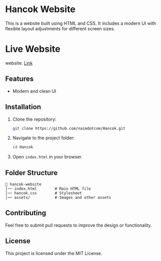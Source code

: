 # Hancok Website

This is a website built using HTML and CSS. It includes a modern UI with flexible layout adjustments for different screen sizes.

# Live Website

website: [Link](https://naimdotcom.github.io/Hancok/)

## Features
- Modern and clean UI

## Installation
1. Clone the repository:
   ```sh
   git clone https://github.com/naimdotcom/Hancok.git
   ```
2. Navigate to the project folder:
   ```sh
   cd Hancok
   ```
3. Open `index.html` in your browser.

## Folder Structure
```
📂 hancok-website
│── index.html        # Main HTML file
│── hancok.css        # Stylesheet
│── assets/           # Images and other assets
```

## Contributing
Feel free to submit pull requests to improve the design or functionality.

## License
This project is licensed under the MIT License.

